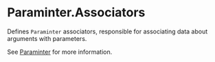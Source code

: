 # Paraminter.Associators

Defines `Paraminter` associators, responsible for associating data about arguments with parameters.

See [Paraminter](https://www.github.com/Paraminter/Paraminter) for more information.
